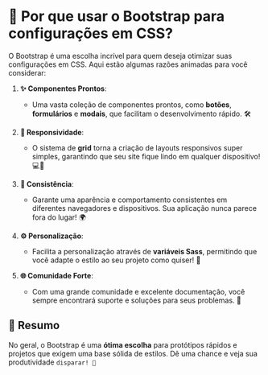 # 🚀 Por que usar o Bootstrap para configurações em CSS?

O Bootstrap é uma escolha incrível para quem deseja otimizar suas configurações em CSS. Aqui estão algumas razões animadas para você considerar:

1. **✨ Componentes Prontos**: 
   - Uma vasta coleção de componentes prontos, como **botões**, **formulários** e **modais**, que facilitam o desenvolvimento rápido. 🛠️

2. **📱 Responsividade**: 
   - O sistema de **grid** torna a criação de layouts responsivos super simples, garantindo que seu site fique lindo em qualquer dispositivo! 💻📱

3. **🎨 Consistência**: 
   - Garante uma aparência e comportamento consistentes em diferentes navegadores e dispositivos. Sua aplicação nunca parece fora do lugar! 🌍

4. **⚙️ Personalização**: 
   - Facilita a personalização através de **variáveis Sass**, permitindo que você adapte o estilo ao seu projeto como quiser! 🎉

5. **🌐 Comunidade Forte**: 
   - Com uma grande comunidade e excelente documentação, você sempre encontrará suporte e soluções para seus problemas. 🤝

## 🎉 Resumo
No geral, o Bootstrap é uma **ótima escolha** para protótipos rápidos e projetos que exigem uma base sólida de estilos. Dê uma chance e veja sua produtividade ``disparar! 🚀``
